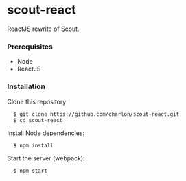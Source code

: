 # scout-react
ReactJS rewrite of Scout.

### Prerequisites
* Node
* ReactJS

### Installation

Clone this repository:
```
  $ git clone https://github.com/charlon/scout-react.git
  $ cd scout-react
```

Install Node dependencies:
```
  $ npm install
```
Start the server (webpack):
```
  $ npm start
```
